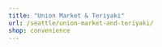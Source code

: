 ```yaml
---
title: "Union Market & Teriyaki"
url: /seattle/union-market-and-teriyaki/
shop: convenience
---
```

